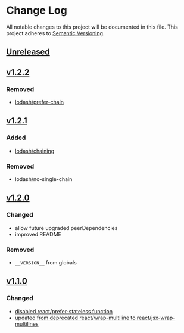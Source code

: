 # Change Log
All notable changes to this project will be documented in this file.
This project adheres to [Semantic Versioning](http://semver.org/).

[Unreleased](https://github.com/NativeAxis/nax-client-admin/compare/v1.2.2...HEAD)
------------


[v1.2.2](https://github.com/NativeAxis/eslint-config-nativeaxis/releases/tag/v1.2.2)
------------

### Removed
- [lodash/prefer-chain](https://github.com/wix/eslint-plugin-lodash/blob/master/docs/rules/chaining.md)


[v1.2.1](https://github.com/NativeAxis/eslint-config-nativeaxis/releases/tag/v1.2.1)
------------

### Added
- [lodash/chaining](https://github.com/wix/eslint-plugin-lodash/blob/master/docs/rules/chaining.md)

### Removed
- lodash/no-single-chain


[v1.2.0](https://github.com/NativeAxis/eslint-config-nativeaxis/releases/tag/v1.2.0)
------------

### Changed
- allow future upgraded peerDependencies
- improved README

### Removed
- `__VERSION__` from globals


[v1.1.0](https://github.com/NativeAxis/eslint-config-nativeaxis/releases/tag/v1.1.0)
--------

### Changed
- [disabled react/prefer-stateless function](https://github.com/NativeAxis/eslint-config-nativeaxis/pull/3)
- [updated from deprecated react/wrap-multiline to react/jsx-wrap-multilines](https://github.com/NativeAxis/eslint-config-nativeaxis/pull/3)
